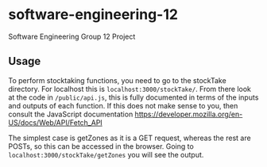 # software-engineering-12
Software Engineering Group 12 Project

## Usage
To perform stocktaking functions, you need to go to the stockTake directory.
For localhost this is  `localhost:3000/stockTake/`.
From there look at the code in `/public/api.js`, this is fully documented in terms of the inputs and outputs of each function.
If this does not make sense to you, then consult the JavaScript documentation https://developer.mozilla.org/en-US/docs/Web/API/Fetch_API

The simplest case is getZones as it is a GET request, whereas the rest are POSTs, so this can be accessed in the browser.
Going to `localhost:3000/stockTake/getZones` you will see the output.
